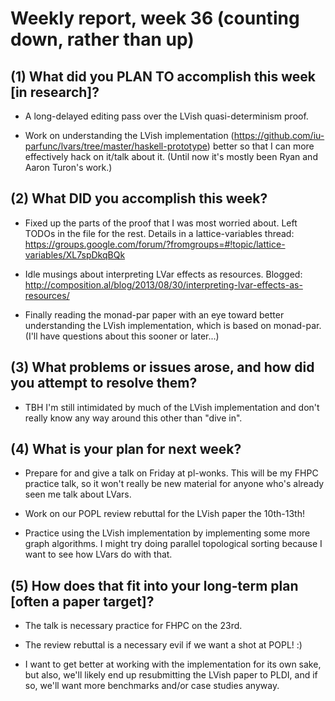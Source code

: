 # Weekly report, week 36 (counting down, rather than up)

## (1) What did you PLAN TO accomplish this week [in research]?

  * A long-delayed editing pass over the LVish quasi-determinism
    proof.
  
  * Work on understanding the LVish implementation
    (https://github.com/iu-parfunc/lvars/tree/master/haskell-prototype)
    better so that I can more effectively hack on it/talk about it.
    (Until now it's mostly been Ryan and Aaron Turon's work.)

## (2) What DID you accomplish this week?

  * Fixed up the parts of the proof that I was most worried about.
    Left TODOs in the file for the rest.  Details in a
    lattice-variables thread:
    https://groups.google.com/forum/?fromgroups=#!topic/lattice-variables/XL7spDkqBQk
	
  * Idle musings about interpreting LVar effects as resources.
    Blogged:
    http://composition.al/blog/2013/08/30/interpreting-lvar-effects-as-resources/
	
  * Finally reading the monad-par paper with an eye toward better
    understanding the LVish implementation, which is based on
    monad-par.  (I'll have questions about this sooner or later...)

## (3) What problems or issues arose, and how did you attempt to resolve them?

  * TBH I'm still intimidated by much of the LVish implementation and
    don't really know any way around this other than "dive in".

## (4) What is your plan for next week?

  * Prepare for and give a talk on Friday at pl-wonks.  This will be
    my FHPC practice talk, so it won't really be new material for
    anyone who's already seen me talk about LVars.
	
  * Work on our POPL review rebuttal for the LVish paper the 10th-13th!
	
  * Practice using the LVish implementation by implementing some more
    graph algorithms.  I might try doing parallel topological sorting
    because I want to see how LVars do with that.

## (5) How does that fit into your long-term plan [often a paper target]?

  * The talk is necessary practice for FHPC on the 23rd.
  
  * The review rebuttal is a necessary evil if we want a shot at POPL!
    :)

  * I want to get better at working with the implementation for its
    own sake, but also, we'll likely end up resubmitting the LVish
    paper to PLDI, and if so, we'll want more benchmarks and/or case
    studies anyway.

